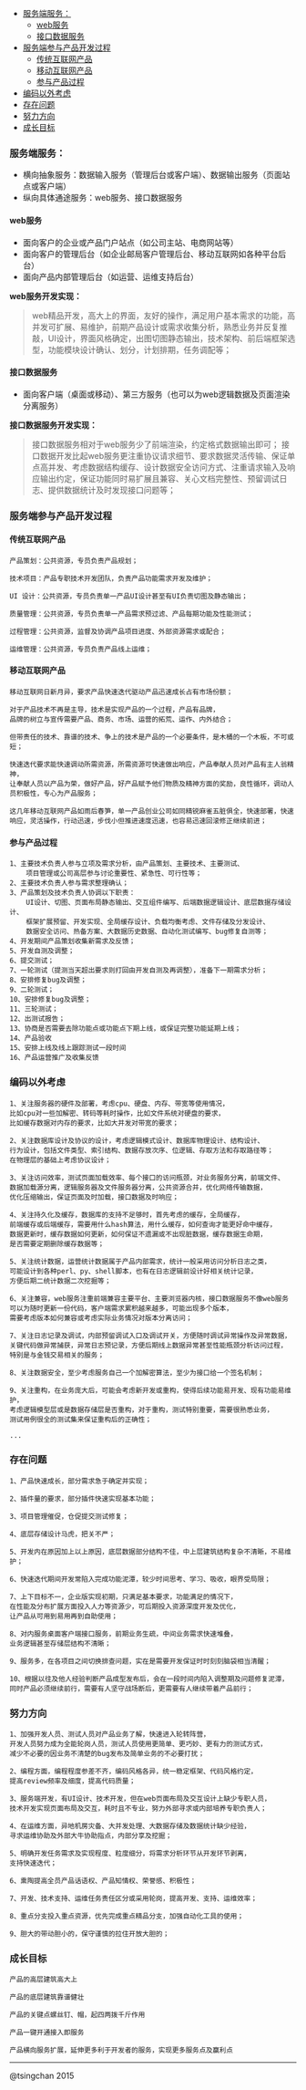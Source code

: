<!-- TOC -->

- [服务端服务：](#服务端服务)
    - [web服务](#web服务)
    - [接口数据服务](#接口数据服务)
- [服务端参与产品开发过程](#服务端参与产品开发过程)
    - [传统互联网产品](#传统互联网产品)
    - [移动互联网产品](#移动互联网产品)
    - [参与产品过程](#参与产品过程)
- [编码以外考虑](#编码以外考虑)
- [存在问题](#存在问题)
- [努力方向](#努力方向)
- [成长目标](#成长目标)

<!-- /TOC -->


### 服务端服务： ###
- 横向抽象服务：数据输入服务（管理后台或客户端）、数据输出服务（页面站点或客户端）
- 纵向具体通途服务：web服务、接口数据服务

#### web服务 ####
- 面向客户的企业或产品门户站点（如公司主站、电商网站等）
- 面向客户的管理后台（如企业邮局客户管理后台、移动互联网如各种平台后台）
- 面向产品内部管理后台（如运营、运维支持后台）

**web服务开发实现：**
> web精品开发，高大上的界面，友好的操作，满足用户基本需求的功能，高并发可扩展、易维护，前期产品设计或需求收集分析，熟悉业务并反复推敲，UI设计，界面风格确定，出图切图静态输出，技术架构、前后端框架选型，功能模块设计确认、划分，计划排期，任务调配等；

#### 接口数据服务 ####
- 面向客户端（桌面或移动）、第三方服务（也可以为web逻辑数据及页面渲染分离服务）

**接口数据服务开发实现：**
> 接口数据服务相对于web服务少了前端渲染，约定格式数据输出即可；
> 接口数据开发比起web服务更注重协议请求细节、要求数据灵活传输、保证单点高并发、考虑数据结构缓存、设计数据安全访问方式、注重请求输入及响应输出约定，保证功能同时易扩展且兼容、关心文档完整性、预留调试日志、提供数据统计及时发现接口问题等；

### 服务端参与产品开发过程 ###
#### 传统互联网产品 ####
	产品策划：公共资源，专员负责产品规划；

	技术项目：产品专职技术开发团队，负责产品功能需求开发及维护；

	UI 设计：公共资源，专员负责单一产品UI设计甚至有UI负责切图及静态输出；

	质量管理：公共资源，专员负责单一产品需求预过滤、产品每期功能及性能测试；

	过程管理：公共资源，监督及协调产品项目进度、外部资源需求或配合；

	运维管理：公共资源，专员负责产品线上运维；

#### 移动互联网产品 ####
	移动互联网日新月异，要求产品快速迭代驱动产品迅速成长占有市场份额；

	对于产品技术不再是主导，技术是实现产品的一个过程，产品有品牌，
	品牌的树立与宣传需要产品、商务、市场、运营的拓荒、运作、内外结合；

	但带责任的技术、靠谱的技术、争上的技术是产品的一个必要条件，是木桶的一个木板，不可或短；

	快速迭代要求能快速调动所需资源，所需资源可快速做出响应，产品奉献人员对产品有主人翁精神，
	让奉献人员以产品为荣，做好产品，好产品赋予他们物质及精神方面的奖励，良性循环，调动人员积极性，专心为产品服务；

	这几年移动互联网产品如雨后春笋，单一产品创业公司如同精锐麻雀五脏俱全，快速部署，快速响应，灵活操作，行动迅速，步伐小但推进速度迅速，也容易迅速回滚修正继续前进；


#### 参与产品过程 ####
	1、主要技术负责人参与立项及需求分析，由产品策划、主要技术、主要测试、
		项目管理或公司高层参与讨论重要性、紧急性、可行性等；
	2、主要技术负责人参与需求整理确认；
	3、产品策划及技术负责人协调以下职责：
		UI设计、切图、页面布局静态输出、交互组件编写、后端数据逻辑设计、底层数据存储设计、
		框架扩展预留、开发实现、全局缓存设计、负载均衡考虑、文件存储及分发设计、
		数据安全访问、热备方案、大数据历史数据、自动化测试编写、bug修复自测等；
	4、开发期间产品策划收集新需求及反馈；
	5、开发自测及调整；
	6、提交测试；
	7、一轮测试（提测当天超出要求则打回由开发自测及再调整），准备下一期需求分析；
	8、安排修复bug及调整；
	9、二轮测试；
	10、安排修复bug及调整；
	11、三轮测试；
	12、出测试报告；
	13、协商是否需要去除功能点或功能点下期上线，或保证完整功能延期上线；
	14、产品验收
	15、安排上线及线上跟踪测试一段时间
	16、产品运营推广及收集反馈

### 编码以外考虑 ###

	1、关注服务器的硬件及部署，考虑cpu、硬盘、内存、带宽等使用情况，
	比如cpu对一些加解密、转码等耗时操作，比如文件系统对硬盘的要求，
	比如缓存数据对内存的要求，比如大并发对带宽的要求；
	
	2、关注数据库设计及协议的设计，考虑逻辑模式设计、数据库物理设计、结构设计、
	行为设计，包括文件类型、索引结构、数据存放次序、位逻辑、存取方法和存取路径等；
	在物理层的基础上考虑协议设计；
	
	3、关注访问效率，测试页面加载效率、每个接口的访问瓶颈，对业务服务分离，前端文件、
	数据加载源分离，逻辑服务器及文件服务器分离，公共资源合并，优化网络传输数据，
	优化压缩输出，保证页面及时加载，接口数据及时响应；
	
	4、关注持久化及缓存，数据库的支持不足够时，首先考虑的缓存，全局缓存，
	前端缓存或后端缓存，需要用什么hash算法，用什么缓存，如何查询才能更好命中缓存，
	数据更新时，缓存数据如何更新，如何保证不遗漏或不出现脏数据，缓存数据生命期，
	是否需要定期删除缓存数据等；
	
	5、关注统计数据，运营统计数据属于产品内部需求，统计一般采用访问分析日志之类，
	可能设计到各种perl、py、shell脚本，也有在日志逻辑前设计好相关统计记录，
	方便后期二统计数据二次挖掘等；
	
	6、关注兼容，web服务注重前端兼容主要平台、主要浏览器内核，接口数据服务不像web服务
	可以为随时更新一份代码，客户端需求累积越来越多，可能出现多个版本，
	需要考虑版本如何兼容或考虑实际业务情况对版本分离访问；
	
	7、关注日志记录及调试，内部预留调试入口及调试开关，方便随时调试异常操作及异常数据，
	关键代码做异常捕获，异常日志预记录，方便后期线上数据异常甚至性能瓶颈分析访问过程，
	特别是与金钱交易相关的服务；
	
	8、关注数据安全，至少考虑服务自己一个加解密算法，至少为接口给一个签名机制；
	
	9、关注重构，在业务庞大后，可能会考虑新开发或重构，使得后续功能易开发、现有功能易维护，
	考虑逻辑模型层或是数据存储层是否重构，对于重构，测试特别重要，需要很熟悉业务，
	测试用例很全的测试集来保证重构后的正确性；
	
	...

### 存在问题 ###

	1、产品快速成长，部分需求急于确定并实现；

	2、插件量的要求，部分插件快速实现基本功能；

	3、项目管理催促，仓促提交测试修复；

	4、底层存储设计马虎，把关不严；

	5、开发内在原因加上以上原因，底层数据部分结构不佳，中上层建筑结构复杂不清晰，不易维护；

	6、快速迭代期间开发常陷入完成功能泥潭，较少时间思考、学习、吸收，眼界受局限；

	7、上下目标不一，企业版实现初期，只满足基本要求，功能满足的情况下，
	在性能及分布扩展方面投入人力等资源少，可后期投入资源深度开发及优化，
	让产品从可用到易用再到自助使用；

	8、对内服务桌面客户端接口服务，前期业务生疏，中间业务需求快速堆叠，
	业务逻辑甚至存储层结构不清晰；

	9、服务多，在各项目之间切换排查问题，实在是需要开发保证时时刻刻脑袋相当清醒；

	10、根据以往及他人经验判断产品成型发布后，会在一段时间内陷入调整期及问题修复泥潭，
	同时产品必须继续前行，需要有人坚守战场断后，更需要有人继续带着产品前行；


### 努力方向 ###

	1、加强开发人员、测试人员对产品业务了解，快速进入轮转阵营，
	开发人员努力成为全能轮岗人员，测试人员使用更简单、更巧妙、更有力的测试方式，
	减少不必要的因业务不清楚的bug发布及简单业务的不必要打扰；

	2、编程方面，编程程度参差不齐，编码风格各异，统一稳定框架、代码风格约定，
	提高review频率及细度，提高代码质量；

	3、服务端开发，有UI设计、技术开发，但在web页面布局及交互设计上缺少专职人员，
	技术开发实现页面布局及交互，耗时且不专业，努力外部寻求或内部培养专职负责人；

	4、在运维方面，异地机房灾备、大并发处理、大数据存储及数据统计缺少经验，
	寻求运维协助及外部大牛协助指点，内部分享及挖掘；

	5、明确开发任务需求及实现程度、粒度细分，将需求分析环节从开发环节剥离，
	支持快速迭代；

	6、熏陶提高全员产品话语权、产品知情权、荣誉感、积极性；

	7、开发、技术支持、运维任务责任区分或采用轮岗，提高开发、支持、运维效率；

	8、重点分支投入重点资源，优先完成重点精品分支，加强自动化工具的使用；

	9、胆大的带动胆小的，保守谨慎的拉住开放大胆的；

### 成长目标 ###
	产品的高层建筑高大上

	产品的底层建筑靠谱健壮

	产品的关键点螺丝钉、帽，起四两拨千斤作用

	产品一键开通接入即服务

	产品横向服务扩展，延伸更多利于开发者的服务，实现更多服务点及赢利点

----------
@tsingchan 2015